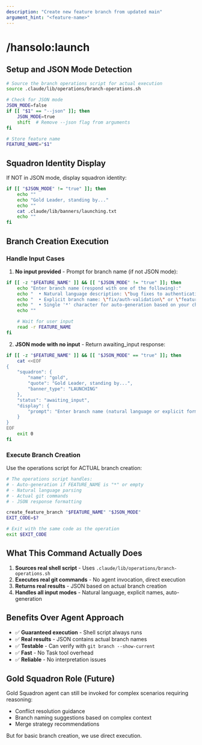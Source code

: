```yaml
---
description: "Create new feature branch from updated main"
argument_hint: "<feature-name>"
---
```


# /hansolo:launch

## Setup and JSON Mode Detection

```bash
# Source the branch operations script for actual execution
source .claude/lib/operations/branch-operations.sh

# Check for JSON mode
JSON_MODE=false
if [[ "$1" == "--json" ]]; then
    JSON_MODE=true
    shift  # Remove --json flag from arguments
fi

# Store feature name
FEATURE_NAME="$1"
```

## Squadron Identity Display

If NOT in JSON mode, display squadron identity:
```bash
if [[ "$JSON_MODE" != "true" ]]; then
    echo ""
    echo "Gold Leader, standing by..."
    echo ""
    cat .claude/lib/banners/launching.txt
    echo ""
fi
```

## Branch Creation Execution

### Handle Input Cases

1. **No input provided** - Prompt for branch name (if not JSON mode):
```bash
if [[ -z "$FEATURE_NAME" ]] && [[ "$JSON_MODE" != "true" ]]; then
    echo "Enter branch name (respond with one of the following):"
    echo "  • Natural language description: \"bug fixes to authentication\""
    echo "  • Explicit branch name: \"fix/auth-validation\" or \"feature/new-login\""
    echo "  • Single '*' character for auto-generation based on your changes"
    echo ""

    # Wait for user input
    read -r FEATURE_NAME
fi
```

2. **JSON mode with no input** - Return awaiting_input response:
```bash
if [[ -z "$FEATURE_NAME" ]] && [[ "$JSON_MODE" == "true" ]]; then
    cat <<EOF
{
    "squadron": {
        "name": "gold",
        "quote": "Gold Leader, standing by...",
        "banner_type": "LAUNCHING"
    },
    "status": "awaiting_input",
    "display": {
        "prompt": "Enter branch name (natural language or explicit format)"
    }
}
EOF
    exit 0
fi
```

### Execute Branch Creation

Use the operations script for ACTUAL branch creation:
```bash
# The operations script handles:
# - Auto-generation if FEATURE_NAME is "*" or empty
# - Natural language parsing
# - Actual git commands
# - JSON response formatting

create_feature_branch "$FEATURE_NAME" "$JSON_MODE"
EXIT_CODE=$?

# Exit with the same code as the operation
exit $EXIT_CODE
```

## What This Command Actually Does

1. **Sources real shell script** - Uses `.claude/lib/operations/branch-operations.sh`
2. **Executes real git commands** - No agent invocation, direct execution
3. **Returns real results** - JSON based on actual branch creation
4. **Handles all input modes** - Natural language, explicit names, auto-generation

## Benefits Over Agent Approach

- ✅ **Guaranteed execution** - Shell script always runs
- ✅ **Real results** - JSON contains actual branch names
- ✅ **Testable** - Can verify with `git branch --show-current`
- ✅ **Fast** - No Task tool overhead
- ✅ **Reliable** - No interpretation issues

## Gold Squadron Role (Future)

Gold Squadron agent can still be invoked for complex scenarios requiring reasoning:
- Conflict resolution guidance
- Branch naming suggestions based on complex context
- Merge strategy recommendations

But for basic branch creation, we use direct execution.